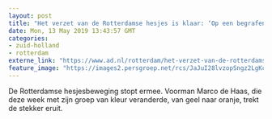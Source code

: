 ```yaml
---
layout: post
title: "Het verzet van de Rotterdamse hesjes is klaar: ‘Op een begrafenis komen nog meer mensen af’"
date: Mon, 13 May 2019 13:43:57 GMT
categories: 
- zuid-holland 
- rotterdam 
externe_link: "https://www.ad.nl/rotterdam/het-verzet-van-de-rotterdamse-hesjes-is-klaar-op-een-begrafenis-komen-nog-meer-mensen-af~a7103574/"
feature_image: "https://images2.persgroep.net/rcs/JaJuI28lvzopSngz2LgKcYLVt9o/diocontent/147958308/_fitwidth/400/?appId=21791a8992982cd8da851550a453bd7f&quality=0.7"
---
```


De Rotterdamse hesjesbeweging stopt ermee. Voorman Marco de Haas, die deze week met zijn groep van kleur veranderde, van geel naar oranje, trekt de stekker eruit.

